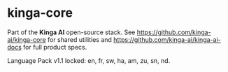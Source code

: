 # kinga-core

Part of the **Kinga AI** open-source stack.
See https://github.com/kinga-ai/kinga-core for shared utilities and https://github.com/kinga-ai/kinga-ai-docs for full product specs.

Language Pack v1.1 locked: en, fr, sw, ha, am, zu, sn, nd.

